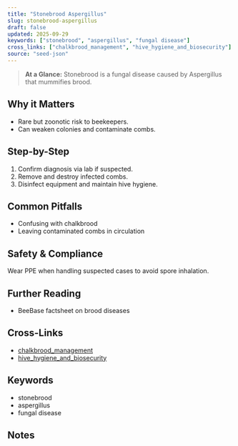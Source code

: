```yaml
---
title: "Stonebrood Aspergillus"
slug: stonebrood-aspergillus
draft: false
updated: 2025-09-29
keywords: ["stonebrood", "aspergillus", "fungal disease"]
cross_links: ["chalkbrood_management", "hive_hygiene_and_biosecurity"]
source: "seed-json"
---
```


> **At a Glance:** Stonebrood is a fungal disease caused by Aspergillus that mummifies brood.

## Why it Matters
- Rare but zoonotic risk to beekeepers.
- Can weaken colonies and contaminate combs.

## Step-by-Step
1) Confirm diagnosis via lab if suspected.
2) Remove and destroy infected combs.
3) Disinfect equipment and maintain hive hygiene.

## Common Pitfalls
- Confusing with chalkbrood
- Leaving contaminated combs in circulation

## Safety & Compliance
Wear PPE when handling suspected cases to avoid spore inhalation.

## Further Reading
- BeeBase factsheet on brood diseases

## Cross-Links
- [chalkbrood_management](/topics/chalkbrood-management/)
- [hive_hygiene_and_biosecurity](/topics/hive-hygiene-and-biosecurity/)

## Keywords
- stonebrood
- aspergillus
- fungal disease

## Notes
